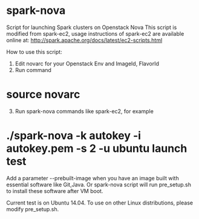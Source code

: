 # spark-nova
Script for launching Spark clusters on Openstack Nova
This script is modified from spark-ec2, usage instructions of spark-ec2 are available online at: 
http://spark.apache.org/docs/latest/ec2-scripts.html

How to use this script:
1. Edit novarc for your Openstack Env and ImageId, FlavorId
2. Run command 
  # source novarc
3. Run spark-nova commands like spark-ec2, for example
  # ./spark-nova -k autokey -i autokey.pem -s 2 -u ubuntu launch test
  Add a parameter --prebuilt-image when you have an image built with essential software like Git,Java.
  Or spark-nova script will run pre_setup.sh to install these software after VM boot.

Current test is on Ubuntu 14.04. To use on other Linux distributions, please modify pre_setup.sh.
